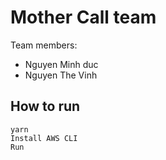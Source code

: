 <h1>Mother Call team</h1>
<p>Team members:</p>
<ul>
<li>Nguyen Minh duc</li>
<li>Nguyen The Vinh</li>
</ul>

<h2>How to run</h2>
<code>yarn </code> <br/>
<code>Install AWS CLI  </code><br/>
<code>Run</code><br/>

